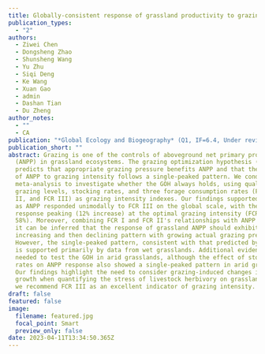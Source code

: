 ```yaml
---
title: Globally-consistent response of grassland productivity to grazing intensity
publication_types:
  - "2"
authors:
  - Ziwei Chen
  - Dongsheng Zhao
  - Shunsheng Wang
  - Yu Zhu
  - Siqi Deng
  - Ke Wang
  - Xuan Gao
  - admin
  - Dashan Tian
  - Du Zheng
author_notes:
  - ""
  - CA
publication: "*Global Ecology and Biogeography* (Q1, IF=6.4, Under review)"
publication_short: ""
abstract: Grazing is one of the controls of aboveground net primary productivity
  (ANPP) in grassland ecosystems. The grazing optimization hypothesis (GOH)
  predicts that appropriate grazing pressure benefits ANPP and that the response
  of ANPP to grazing intensity follows a single-peaked pattern. We conducted a
  meta-analysis to investigate whether the GOH always holds, using qualitative
  grazing levels, stocking rates, and three forage consumption rates (FCR I, FCR
  II, and FCR III) as grazing intensity indexes. Our findings supported the GOH,
  as ANPP responded unimodally to FCR III on the global scale, with the ANPP
  response peaking (12% increase) at the optimal grazing intensity (FCR III =
  58%). Moreover, combining FCR I and FCR II's relationships with ANPP changes,
  it can be inferred that the response of grassland ANPP should exhibit an
  increasing and then declining pattern with growing actual grazing pressure.
  However, the single-peaked pattern, consistent with that predicted by the GOH,
  is supported primarily by data from wet grasslands. Additional evidence is
  needed to test the GOH in arid grasslands, although the effect of stocking
  rates on ANPP response also showed a single-peaked pattern in arid grasslands.
  Our findings highlight the need to consider grazing-induced changes in plant
  growth when quantifying the stress of livestock herbivory on grasslands, and
  we recommend FCR III as an excellent indicator of grazing intensity.
draft: false
featured: false
image:
  filename: featured.jpg
  focal_point: Smart
  preview_only: false
date: 2023-04-11T13:34:50.365Z
---
```

